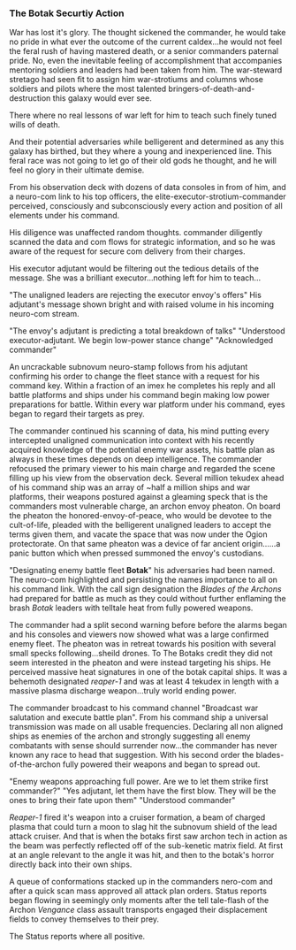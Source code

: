 ### The Botak Securtiy Action

War has lost it's glory. The thought sickened the commander, he would take no pride in what ever the outcome of the current caldex...he would not feel the feral rush of having mastered death, or a senior commanders paternal pride. No, even the inevitable feeling of accomplishment that accompanies mentoring soldiers and leaders had been taken from him. The war-steward stretago had seen fit to assign him war-strotiums and columns whose soldiers and pilots where the most talented bringers-of-death-and-destruction this galaxy would ever see.

There where no real lessons of war left for him to teach such finely tuned wills of death.

And their potential adversaries while belligerent and determined as any this galaxy has birthed, but they where a young and inexperienced line. This feral race was not going to let go of their old gods he thought, and he will feel no glory in their ultimate demise.

From his observation deck with dozens of data consoles in from of him, and a neuro-com link to his top officers, the elite-executor-strotium-commander perceived, consciously and subconsciously every action and position of all elements under his command.

His diligence was unaffected random thoughts.  commander diligently scanned the data and com flows for strategic information, and so he was aware of the request for secure com delivery from their charges.

His executor adjutant would be filtering out the tedious details of the message. She was a brilliant executor...nothing left for him to teach...

"The unaligned leaders are rejecting the executor envoy's offers" His adjutant's message shown bright and with raised volume in his incoming neuro-com stream.

"The envoy's adjutant is predicting a total breakdown of talks"
"Understood executor-adjutant. We begin low-power stance change"
"Acknowledged commander"

An uncrackable subnovum neuro-stamp follows from his adjutant confirming his order to change the fleet stance with a request for his command key. Within a fraction of an imex he completes his reply and all battle platforms and ships under his command begin making low power preparations for battle. Within every war platform under his command, eyes began to regard their targets as prey.

The commander continued his scanning of data, his mind putting every intercepted unaligned communication into context with his recently acquired knowledge of the potential enemy war assets, his battle plan as always in these times depends on deep intelligence. The commander refocused the primary viewer to his main charge and regarded the scene filling up his view from the observation deck. Several million tekudex ahead of his command ship was an array of ~half a million ships and war platforms, their weapons postured against a gleaming speck that is the commanders most vulnerable charge, an archon envoy pheaton. On board the pheaton the honored-envoy-of-peace, who would be devotee to the cult-of-life, pleaded with the belligerent unaligned leaders to accept the terms given them, and vacate the space that was now under the Ogion protectorate. On that same pheaton was a device of far ancient origin......a panic button which when pressed summoned the envoy's custodians.

"Designating enemy battle fleet **Botak**" his adversaries had been named. The neuro-com highlighted and persisting the names importance to all on his command link. With the call sign designation the _Blades of the Archons_ had prepared for battle as much as they could without further enflaming the brash _Botak_ leaders with telltale heat from fully powered weapons.

The commander had a split second warning before before the alarms began and his consoles and viewers now showed what was a large confirmed enemy fleet. The pheaton was in retreat towards his position with several small specks following...sheild drones. To The Botaks credit they did not seem interested in the pheaton and were instead targeting his ships. He perceived massive heat signatures in one of the botak capital ships. It was a behemoth designated _reaper-1_ and was at least 4 tekudex in length with a massive plasma discharge weapon...truly world ending power.

The commander broadcast to his command channel "Broadcast war salutation and execute battle plan". From his command ship a universal transmission was made on all usable frequencies. Declaring all non aligned ships as enemies of the archon and strongly suggesting all enemy combatants with sense should surrender now...the commander has never known any race to head that suggestion. With his second order the blades-of-the-archon fully powered their weapons and began to spread out.

"Enemy weapons approaching full power. Are we to let them strike first commander?"
"Yes adjutant, let them have the first blow. They will be the ones to bring their fate upon them"
"Understood commander"

_Reaper-1_ fired it's weapon into a cruiser formation, a beam of charged plasma that could turn a moon to slag hit the subnovum shield of the lead attack cruiser. And that is when the botaks first saw archon tech in action as the beam was perfectly reflected off of the sub-kenetic matrix field. At first at an angle relevant to the angle it was hit, and then to the botak's horror directly back into their own ships.

A queue of conformations stacked up in the commanders nero-com and after a quick scan mass approved all attack plan orders. Status reports began flowing in seemingly only moments after the tell tale-flash of the Archon _Vengance_ class assault transports engaged their displacement fields to convey themselves to their prey.

The Status reports where all positive.

